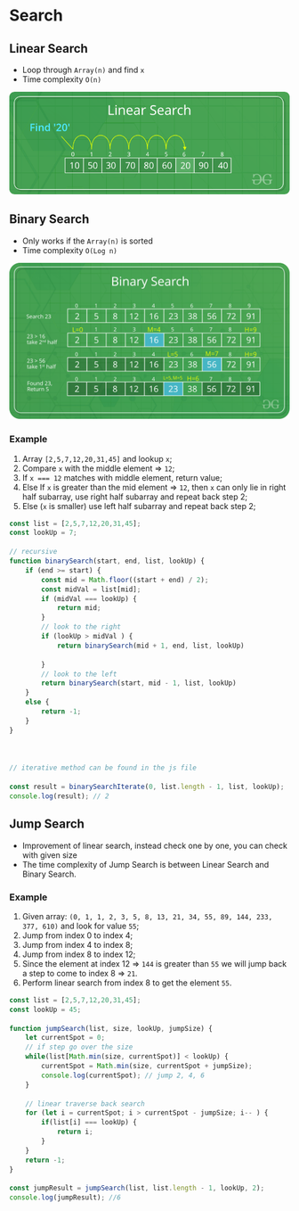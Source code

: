 # Search

## Linear Search
* Loop through `Array(n)` and find `x`
* Time complexity `O(n)`

![alt Linear Search](Linear-Search.png)

## Binary Search
* Only works if the `Array(n)` is sorted
* Time complexity `O(Log n)`

![alt Binary Search](Binary-Search.png)

### Example
1. Array `[2,5,7,12,20,31,45]` and lookup `x`;
1. Compare `x` with the middle element => `12`;
2. If `x === 12` matches with middle element, return value;
3. Else If `x` is greater than the mid element => `12`, then `x` can only lie in right half subarray, use right half subarray and repeat back step 2;
4. Else (`x` is smaller) use left half subarray and repeat back step 2;

```javascript
const list = [2,5,7,12,20,31,45];
const lookUp = 7;

// recursive
function binarySearch(start, end, list, lookUp) {
    if (end >= start) {
        const mid = Math.floor((start + end) / 2);
        const midVal = list[mid];
        if (midVal === lookUp) {
            return mid;
        }
        // look to the right
        if (lookUp > midVal ) {
            return binarySearch(mid + 1, end, list, lookUp)
            
        }
        // look to the left
        return binarySearch(start, mid - 1, list, lookUp)
    }
    else {
        return -1;
    }
}



// iterative method can be found in the js file

const result = binarySearchIterate(0, list.length - 1, list, lookUp);
console.log(result); // 2
```

## Jump Search
* Improvement of linear search, instead check one by one, you can check with given size
* The time complexity of Jump Search is between Linear Search and Binary Search.


### Example

1. Given array: `(0, 1, 1, 2, 3, 5, 8, 13, 21, 34, 55, 89, 144, 233, 377, 610)` and look for value `55`;
2. Jump from index 0 to index 4;
3. Jump from index 4 to index 8;
4. Jump from index 8 to index 12;
5. Since the element at index 12 => `144` is greater than `55` we will jump back a step to come to index 8 => `21`.
6. Perform linear search from index 8 to get the element `55`.

```javascript
const list = [2,5,7,12,20,31,45];
const lookUp = 45;

function jumpSearch(list, size, lookUp, jumpSize) {
    let currentSpot = 0;
    // if step go over the size
    while(list[Math.min(size, currentSpot)] < lookUp) {
        currentSpot = Math.min(size, currentSpot + jumpSize);
        console.log(currentSpot); // jump 2, 4, 6
    }

    // linear traverse back search 
    for (let i = currentSpot; i > currentSpot - jumpSize; i-- ) {
        if(list[i] === lookUp) {
            return i;
        }
    }
    return -1;
}

const jumpResult = jumpSearch(list, list.length - 1, lookUp, 2);
console.log(jumpResult); //6
```